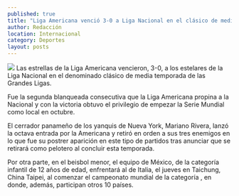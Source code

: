 ```yaml
---
published: true
title: "Liga Americana venció 3-0 a Liga Nacional en el clásico de media temporada"
author: Redacción
location: Internacional
category: Deportes
layout: posts
---
```


![](http://i.imgur.com/0KF6ye1m.jpg)
Las estrellas de la Liga Americana vencieron, 3-0, a los estelares de la Liga Nacional en el denominado clásico de media temporada de las Grandes Ligas.
 

Fue la segunda blanqueada consecutiva que la Liga Americana propina a la Nacional y con la victoria obtuvo el privilegio de empezar la Serie Mundial como local en octubre.

El cerrador panameño de los yanquis de Nueva York, Mariano  Rivera, lanzó la octava entrada por la Americana  y retiró en orden a sus tres enemigos en lo que fue su postrer aparición en este tipo de partidos tras anunciar que se retirará como pelotero al concluir esta temporada.

Por otra parte, en el beisbol menor, el equipo de México, de la categoría infantil de 12 años de edad, enfrentará al de Italia, el jueves en Taichung, China Taipei, al comenzar el campeonato mundial de la categoría , en donde, además, participan otros 10 países.
